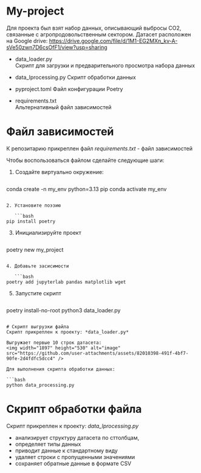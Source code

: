 # My-project
Для проекта был взят набор данных, описывающий выбросы CO2, связанные с агропродовольственным сектором. Датасет расположен на Google drive:
https://drive.google.com/file/d/1M1-EG2MXn_kv-A-sVe50zwn7D6csOfF1/view?usp=sharing

- data_loader.py     
Скрипт для загрузки и предварительного просмотра набора данных

- data_lprocessing.py
Скрипт обработки данных
  
- pyproject.toml
Файл конфигурации Poetry

- requirements.txt     
Альтернативный файл зависимостей

# Файл зависимостей
К репозитарию прикреплен файл *requirements.txt* - файл зависимостей

Чтобы воспользоваться файлом сделайте следующие шаги:

1. Создайте виртуально окружение:

   ```bash
conda create -n my_env python=3.13
pip conda activate my_env
```

2. Установите поэзию

   ```bash
pip install poetry
```

3. Инициализируйте проект
  
   ```bash
poetry new my_project
```

4. Добавьте засисимости
   
   ```bash
poetry add jupyterlab pandas matplotlib wget
```

5. Запустите скрипт
   
   ```bash
poetry install-no-root
python3 data_loader.py
```

# Cкрипт выгрузки файла
Скрипт прикреплен к проекту: *data_loader.py*

Выгружает первые 10 строк датасета:
<img width="1897" height="530" alt="image" src="https://github.com/user-attachments/assets/82010398-491f-4bf7-90fe-2d4fdfc5dcc4" />

Для выполнения скрипта обработки данных:

```bash
python data_processing.py
```

# Cкрипт обработки файла
Скрипт прикреплен к проекту: *data_lprocessing.py*

- анализирует структуру датасета по сттолбцам,
- определяет типы данных
- приводит данные к стандартному виду
- удаляет строки с пропущенными значениями
- сохраняет обратные данные в формате CSV
